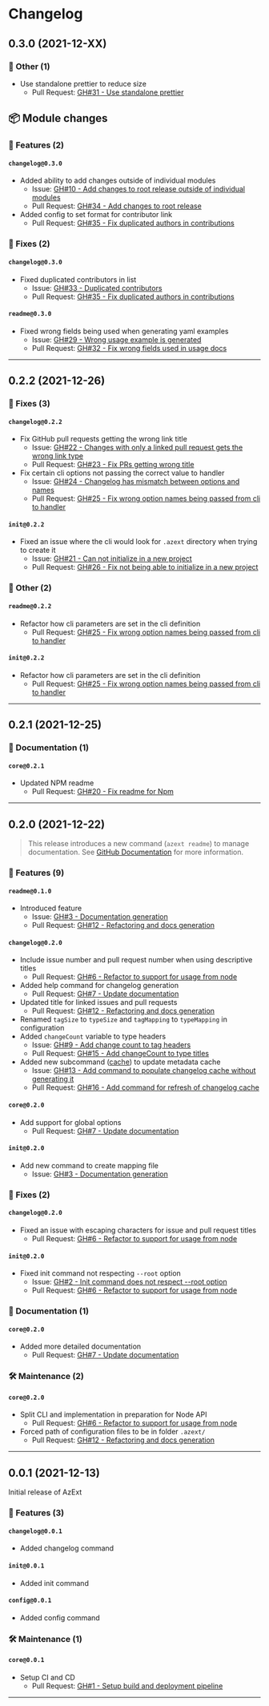 # Changelog

## 0.3.0 (2021-12-XX)

### 💬 Other (1)

- Use standalone prettier to reduce size
  - Pull Request: [GH#31 - Use standalone prettier](https://github.com/joachimdalen/azext/pull/31)

## 📦 Module changes

### 🚀 Features (2)

#### `changelog@0.3.0`

- Added ability to add changes outside of individual modules
  - Issue: [GH#10 - Add changes to root release outside of individual modules](https://github.com/joachimdalen/azext/issues/10)
  - Pull Request: [GH#34 - Add changes to root release](https://github.com/joachimdalen/azext/pull/34)
- Added config to set format for contributor link
  - Pull Request: [GH#35 - Fix duplicated authors in contributions](https://github.com/joachimdalen/azext/pull/35)

### 🐛 Fixes (2)

#### `changelog@0.3.0`

- Fixed duplicated contributors in list
  - Issue: [GH#33 - Duplicated contributors](https://github.com/joachimdalen/azext/issues/33)
  - Pull Request: [GH#35 - Fix duplicated authors in contributions](https://github.com/joachimdalen/azext/pull/35)

#### `readme@0.3.0`

- Fixed wrong fields being used when generating yaml examples
  - Issue: [GH#29 - Wrong usage example is generated](https://github.com/joachimdalen/azext/issues/29)
  - Pull Request: [GH#32 - Fix wrong fields used in usage docs](https://github.com/joachimdalen/azext/pull/32)

---

## 0.2.2 (2021-12-26)

### 🐛 Fixes (3)

#### `changelog@0.2.2`

- Fix GitHub pull requests getting the wrong link title
  - Issue: [GH#22 - Changes with only a linked pull request gets the wrong link type](https://github.com/joachimdalen/azext/issues/22)
  - Pull Request: [GH#23 - Fix PRs getting wrong title](https://github.com/joachimdalen/azext/pull/23)
- Fix certain cli options not passing the correct value to handler
  - Issue: [GH#24 - Changelog has mismatch between options and names](https://github.com/joachimdalen/azext/issues/24)
  - Pull Request: [GH#25 - Fix wrong option names being passed from cli to handler](https://github.com/joachimdalen/azext/pull/25)

#### `init@0.2.2`

- Fixed an issue where the cli would look for `.azext` directory when trying to create it
  - Issue: [GH#21 - Can not initialize in a new project](https://github.com/joachimdalen/azext/issues/21)
  - Pull Request: [GH#26 - Fix not being able to initialize in a new project](https://github.com/joachimdalen/azext/pull/26)

### 💬 Other (2)

#### `readme@0.2.2`

- Refactor how cli parameters are set in the cli definition
  - Pull Request: [GH#25 - Fix wrong option names being passed from cli to handler](https://github.com/joachimdalen/azext/pull/25)

#### `init@0.2.2`

- Refactor how cli parameters are set in the cli definition
  - Pull Request: [GH#25 - Fix wrong option names being passed from cli to handler](https://github.com/joachimdalen/azext/pull/25)

---

## 0.2.1 (2021-12-25)

### 📝 Documentation (1)

#### `core@0.2.1`

- Updated NPM readme
  - Pull Request: [GH#20 - Fix readme for Npm](https://github.com/joachimdalen/azext/pull/20)

---

## 0.2.0 (2021-12-22)

> This release introduces a new command (`azext readme`) to manage documentation. See [GitHub Documentation](https://github.com/joachimdalen/azext/blob/master/docs/readme/index.md) for more information.

### 🚀 Features (9)

#### `readme@0.1.0`

- Introduced feature
  - Issue: [GH#3 - Documentation generation](https://github.com/joachimdalen/azext/issues/3)
  - Pull Request: [GH#12 - Refactoring and docs generation](https://github.com/joachimdalen/azext/pull/12)

#### `changelog@0.2.0`

- Include issue number and pull request number when using descriptive titles
  - Pull Request: [GH#6 - Refactor to support for usage from node](https://github.com/joachimdalen/azext/pull/6)
- Added help command for changelog generation
  - Pull Request: [GH#7 - Update documentation](https://github.com/joachimdalen/azext/pull/7)
- Updated title for linked issues and pull requests
  - Pull Request: [GH#12 - Refactoring and docs generation](https://github.com/joachimdalen/azext/pull/12)
- Renamed `tagSize` to `typeSize` and `tagMapping` to `typeMapping` in configuration
- Added `changeCount` variable to type headers
  - Issue: [GH#9 - Add change count to tag headers](https://github.com/joachimdalen/azext/issues/9)
  - Pull Request: [GH#15 - Add changeCount to type titles](https://github.com/joachimdalen/azext/pull/15)
- Added new subcommand ([cache](https://github.com/joachimdalen/azext/blob/master/docs/changelog/cache.md)) to update metadata cache
  - Issue: [GH#13 - Add command to populate changelog cache without generating it](https://github.com/joachimdalen/azext/issues/13)
  - Pull Request: [GH#16 - Add command for refresh of changelog cache](https://github.com/joachimdalen/azext/pull/16)

#### `core@0.2.0`

- Add support for global options
  - Pull Request: [GH#7 - Update documentation](https://github.com/joachimdalen/azext/pull/7)

#### `init@0.2.0`

- Add new command to create mapping file
  - Issue: [GH#3 - Documentation generation](https://github.com/joachimdalen/azext/issues/3)

### 🐛 Fixes (2)

#### `changelog@0.2.0`

- Fixed an issue with escaping characters for issue and pull request titles
  - Pull Request: [GH#6 - Refactor to support for usage from node](https://github.com/joachimdalen/azext/pull/6)

#### `init@0.2.0`

- Fixed init command not respecting `--root` option
  - Issue: [GH#2 - Init command does not respect --root option](https://github.com/joachimdalen/azext/issues/2)
  - Pull Request: [GH#6 - Refactor to support for usage from node](https://github.com/joachimdalen/azext/pull/6)

### 📝 Documentation (1)

#### `core@0.2.0`

- Added more detailed documentation
  - Pull Request: [GH#7 - Update documentation](https://github.com/joachimdalen/azext/pull/7)

### 🛠️ Maintenance (2)

#### `core@0.2.0`

- Split CLI and implementation in preparation for Node API
  - Pull Request: [GH#6 - Refactor to support for usage from node](https://github.com/joachimdalen/azext/pull/6)
- Forced path of configuration files to be in folder `.azext/`
  - Pull Request: [GH#12 - Refactoring and docs generation](https://github.com/joachimdalen/azext/pull/12)

---

## 0.0.1 (2021-12-13)

Initial release of AzExt

### 🚀 Features (3)

#### `changelog@0.0.1`

- Added changelog command

#### `init@0.0.1`

- Added init command

#### `config@0.0.1`

- Added config command

### 🛠️ Maintenance (1)

#### `core@0.0.1`

- Setup CI and CD
  - Pull Request: [GH#1 - Setup build and deployment pipeline](https://github.com/joachimdalen/azext/pull/1)

---
